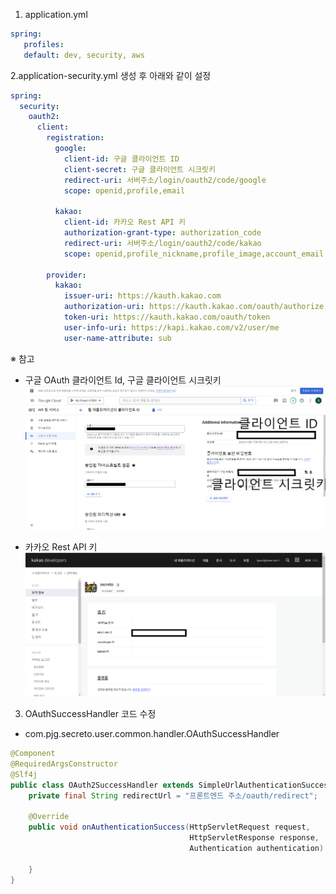 1. application.yml
```yaml
spring:
   profiles:
   default: dev, security, aws
```

2.application-security.yml 생성 후 아래와 같이 설정
```yaml
spring:
  security:
    oauth2:
      client:
        registration:
          google:
            client-id: 구글 클라이언트 ID
            client-secret: 구글 클라이언트 시크릿키
            redirect-uri: 서버주소/login/oauth2/code/google
            scope: openid,profile,email

          kakao:
            client-id: 카카오 Rest API 키 
            authorization-grant-type: authorization_code
            redirect-uri: 서버주소/login/oauth2/code/kakao
            scope: openid,profile_nickname,profile_image,account_email

        provider:
          kakao:
            issuer-uri: https://kauth.kakao.com
            authorization-uri: https://kauth.kakao.com/oauth/authorize
            token-uri: https://kauth.kakao.com/oauth/token
            user-info-uri: https://kapi.kakao.com/v2/user/me
            user-name-attribute: sub
```
※ 참고

- 구글 OAuth 클라이언트 Id, 구글 클라이언트 시크릿키
![2024-02-15 12 04 42 (13).png](google_auth_img%2F2024-02-15%2012%2004%2042%20%2813%29.png)

- 카카오 Rest API 키 
![RestAPIKey.png](kakao_auth_img%2FRestAPIKey.png)


3. OAuthSuccessHandler 코드 수정
- com.pjg.secreto.user.common.handler.OAuthSuccessHandler
```java
@Component
@RequiredArgsConstructor
@Slf4j
public class OAuth2SuccessHandler extends SimpleUrlAuthenticationSuccessHandler {
    private final String redirectUrl = "프론트엔드 주소/oauth/redirect";
    
    @Override
    public void onAuthenticationSuccess(HttpServletRequest request,
                                        HttpServletResponse response,
                                        Authentication authentication) throws IOException, ServletException {
        
    }
}


```
